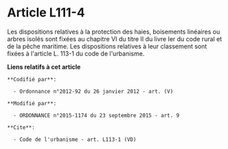 # Article L111-4

Les dispositions relatives à la protection des haies, boisements linéaires ou arbres isolés sont fixées au chapitre VI du
titre II du livre Ier du code rural et de la pêche maritime. Les dispositions relatives à leur classement sont fixées à
l'article L. 113-1 du code de l'urbanisme.

**Liens relatifs à cet article**

	**Codifié par**:

	  - Ordonnance n°2012-92 du 26 janvier 2012 - art. (V)

	**Modifié par**:

	  - ORDONNANCE n°2015-1174 du 23 septembre 2015 - art. 9

	**Cite**:

	  - Code de l'urbanisme - art. L113-1 (VD)
